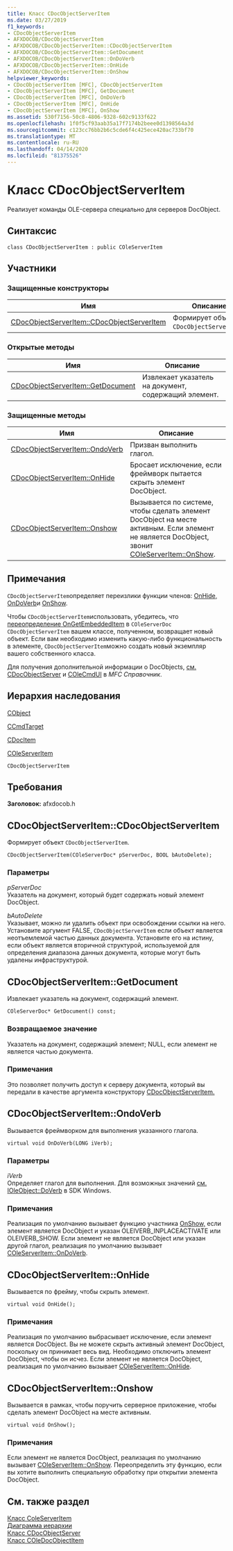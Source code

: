 ```yaml
---
title: Класс CDocObjectServerItem
ms.date: 03/27/2019
f1_keywords:
- CDocObjectServerItem
- AFXDOCOB/CDocObjectServerItem
- AFXDOCOB/CDocObjectServerItem::CDocObjectServerItem
- AFXDOCOB/CDocObjectServerItem::GetDocument
- AFXDOCOB/CDocObjectServerItem::OnDoVerb
- AFXDOCOB/CDocObjectServerItem::OnHide
- AFXDOCOB/CDocObjectServerItem::OnShow
helpviewer_keywords:
- CDocObjectServerItem [MFC], CDocObjectServerItem
- CDocObjectServerItem [MFC], GetDocument
- CDocObjectServerItem [MFC], OnDoVerb
- CDocObjectServerItem [MFC], OnHide
- CDocObjectServerItem [MFC], OnShow
ms.assetid: 530f7156-50c8-4806-9328-602c9133f622
ms.openlocfilehash: 1f0f5cf93aab35a17f7174b2beee0d1398564a3d
ms.sourcegitcommit: c123cc76bb2b6c5cde6f4c425ece420ac733bf70
ms.translationtype: MT
ms.contentlocale: ru-RU
ms.lasthandoff: 04/14/2020
ms.locfileid: "81375526"
---
```

# <a name="cdocobjectserveritem-class"></a>Класс CDocObjectServerItem

Реализует команды OLE-сервера специально для серверов DocObject.

## <a name="syntax"></a>Синтаксис

```
class CDocObjectServerItem : public COleServerItem
```

## <a name="members"></a>Участники

### <a name="protected-constructors"></a>Защищенные конструкторы

|Имя|Описание|
|----------|-----------------|
|[CDocObjectServerItem::CDocObjectServerItem](#cdocobjectserveritem)|Формирует объект `CDocObjectServerItem`.|

### <a name="public-methods"></a>Открытые методы

|Имя|Описание|
|----------|-----------------|
|[CDocObjectServerItem::GetDocument](#getdocument)|Извлекает указатель на документ, содержащий элемент.|

### <a name="protected-methods"></a>Защищенные методы

|Имя|Описание|
|----------|-----------------|
|[CDocObjectServerItem::OndoVerb](#ondoverb)|Призван выполнить глагол.|
|[CDocObjectServerItem::OnHide](#onhide)|Бросает исключение, если фреймворк пытается скрыть элемент DocObject.|
|[CDocObjectServerItem::Onshow](#onshow)|Вызывается по системе, чтобы сделать элемент DocObject на месте активным. Если элемент не является DocObject, звонит [COleServerItem::OnShow](../../mfc/reference/coleserveritem-class.md#onshow).|

## <a name="remarks"></a>Примечания

`CDocObjectServerItem`определяет переизлики функции членов: [OnHide,](#onhide) [OnDoVerb](#ondoverb)и [OnShow](#onshow).

Чтобы `CDocObjectServerItem`использовать, убедитесь, что [переопределение OnGetEmbeddedItem](../../mfc/reference/coleserverdoc-class.md#ongetembeddeditem) в `COleServerDoc` `CDocObjectServerItem` вашем классе, полученном, возвращает новый объект. Если вам необходимо изменить какую-либо функциональность в элементе, `CDocObjectServerItem`можно создать новый экземпляр вашего собственного класса.

Для получения дополнительной информации о DocObjects, [см. CDocObjectServer](../../mfc/reference/cdocobjectserver-class.md) и [COleCmdUI](../../mfc/reference/colecmdui-class.md) в *MFC Справочник*.

## <a name="inheritance-hierarchy"></a>Иерархия наследования

[CObject](../../mfc/reference/cobject-class.md)

[CCmdTarget](../../mfc/reference/ccmdtarget-class.md)

[CDocItem](../../mfc/reference/cdocitem-class.md)

[COleServerItem](../../mfc/reference/coleserveritem-class.md)

`CDocObjectServerItem`

## <a name="requirements"></a>Требования

**Заголовок:** afxdocob.h

## <a name="cdocobjectserveritemcdocobjectserveritem"></a><a name="cdocobjectserveritem"></a>CDocObjectServerItem::CDocObjectServerItem

Формирует объект `CDocObjectServerItem`.

```
CDocObjectServerItem(COleServerDoc* pServerDoc, BOOL bAutoDelete);
```

### <a name="parameters"></a>Параметры

*pServerDoc*<br/>
Указатель на документ, который будет содержать новый элемент DocObject.

*bAutoDelete*<br/>
Указывает, можно ли удалить объект при освобождении ссылки на него. Установите аргумент FALSE, `CDocObjectServerItem` если объект является неотъемлемой частью данных документа. Установите его на истину, если объект является вторичной структурой, используемой для определения диапазона данных документа, которые могут быть удалены инфраструктурой.

## <a name="cdocobjectserveritemgetdocument"></a><a name="getdocument"></a>CDocObjectServerItem::GetDocument

Извлекает указатель на документ, содержащий элемент.

```
COleServerDoc* GetDocument() const;
```

### <a name="return-value"></a>Возвращаемое значение

Указатель на документ, содержащий элемент; NULL, если элемент не является частью документа.

### <a name="remarks"></a>Примечания

Это позволяет получить доступ к серверу документа, который вы передали в качестве аргумента конструктору [CDocObjectServerItem.](#cdocobjectserveritem)

## <a name="cdocobjectserveritemondoverb"></a><a name="ondoverb"></a>CDocObjectServerItem::OndoVerb

Вызывается фреймворком для выполнения указанного глагола.

```
virtual void OnDoVerb(LONG iVerb);
```

### <a name="parameters"></a>Параметры

*iVerb*<br/>
Определяет глагол для выполнения. Для возможных значений [см. IOleObject::DoVerb](/windows/win32/api/oleidl/nf-oleidl-ioleobject-doverb) в SDK Windows.

### <a name="remarks"></a>Примечания

Реализация по умолчанию вызывает функцию участника [OnShow,](#onshow) если элемент является DocObject и указан OLEIVERB_INPLACEACTIVATE или OLEIVERB_SHOW. Если элемент не является DocObject или указан другой глагол, реализация по умолчанию вызывает [COleServerItem::OnDoVerb](../../mfc/reference/coleserveritem-class.md#ondoverb).

## <a name="cdocobjectserveritemonhide"></a><a name="onhide"></a>CDocObjectServerItem::OnHide

Вызывается по фрейму, чтобы скрыть элемент.

```
virtual void OnHide();
```

### <a name="remarks"></a>Примечания

Реализация по умолчанию выбрасывает исключение, если элемент является DocObject. Вы не можете скрыть активный элемент DocObject, поскольку он принимает весь вид. Необходимо отключить элемент DocObject, чтобы он исчез. Если элемент не является DocObject, реализация по умолчанию вызывает [COleServerItem::OnHide](../../mfc/reference/coleserveritem-class.md#onhide).

## <a name="cdocobjectserveritemonshow"></a><a name="onshow"></a>CDocObjectServerItem::Onshow

Вызывается в рамках, чтобы поручить серверное приложение, чтобы сделать элемент DocObject на месте активным.

```
virtual void OnShow();
```

### <a name="remarks"></a>Примечания

Если элемент не является DocObject, реализация по умолчанию вызывает [COleServerItem::OnShow](../../mfc/reference/coleserveritem-class.md#onopen). Переопределить эту функцию, если вы хотите выполнить специальную обработку при открытии элемента DocObject.

## <a name="see-also"></a>См. также раздел

[Класс ColeServerItem](../../mfc/reference/coleserveritem-class.md)<br/>
[Диаграмма иерархии](../../mfc/hierarchy-chart.md)<br/>
[Класс CDocObjectServer](../../mfc/reference/cdocobjectserver-class.md)<br/>
[Класс COleDocObjectItem](../../mfc/reference/coledocobjectitem-class.md)
